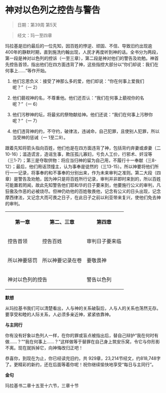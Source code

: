 # 神对以色列之控告与警告 

> 日期：第39周 第5天

> 经文：玛一至四章

玛拉基是旧约最后的一位先知，因百姓的悖逆、顽固、不信、导致旧约出现逾 400年的静默时期，直到施洗约翰出现，人民才再度听到神的话。全书分为两段，第一段是神对以色列的控诉（一至三章），第二段是神对他们的警告及劝勉。神首先控告首领，指出他们在四方面违背了神，这些指控大部分以“你们却说：我们在何事上……”等作开始。

1. 他们忘恩负义：接受了神那么多的爱，他们却说：“你在何事上爱我们呢？”（一 2）

2. 他们藐视神的名，不尊重他。他们还否认：“我们在何事上藐视你的名呢？”（一 6）

3. 他们污秽神的坛，将最劣的祭物献给神。他们还说：“我们在何事上污秽你呢？”（一 7）

4. 他们违背神的约，不守约，破律法，违诫命，自己犯罪，且使别人犯罪，所以当受神的惩诫（一 1至二9）。

跟着先知将箭头指向百姓，他们也是在四方面违背了神，包括背约弃妻或虐妻（二 10-16）；滥造谎言，造谣生事，欺压孤儿寡妇，亏负人工价，行邪术、奸淫等（三1-7）；第三是夺取供物：将应当归神的留为自己用，不履行十一奉献（三8-12）；最后，他们用话顶撞主，认为事奉是徒然的（三13-15）。所以神要将他们所行一一记录，将事奉的和不事奉的分别出来，作为未来审判之准则。第二大段（四章）是警告及劝勉，因为神只是将百姓所行记录，审判并非即时来到的，所以百姓可能置若罔闻，故此先知警告他们耶和华的日子要来到，他要施行公义的审判，凡狂傲及作恶的必被烧尽。但神仍劝他的百姓敬畏他，记念有公义的日头出现，记念摩西律法，又记念大而可畏之日子，在此日子之前以利亚带来复兴，使他们免去神的审判。

<table>
 <tbody>
  <tr>
   <th><p>第一章</p></th>
   <th><p>第二、三章</p></th>
   <th><p>第四章</p></th>
  </tr>
  <tr>
   <td><p>控告首领</p></td>
   <td><p>控告百姓</p></td>
   <td><p>审判日子要来临</p></td>
  </tr>
  <tr>
   <td><p>所以神要惩罚</p></td>
   <td><p>所以神要记录在卷</p></td>
   <td><p>要敬畏神</p></td>
  </tr>
  <tr>
   <td colspan="2"><p>神对以色列的控告</p></td>
   <td><p>警告以色列</p></td>
  </tr>
 </tbody>
</table>

**默想**

从玛拉基书我们可以清楚看出，人与神的关系破裂后，人与人的关系也荡然无存。要享受和睦的人际关系，人必须多亲近神，紧紧依靠神。

**与主同行**

你有没有好象以色列人一样，在你的罪或盲点被指出后，替自己辩护“我在何时有做……？”“我在何事上……？”这样做等于替罪在自己身上筑安乐窝，令它与你形影不离。现在就拆掉它，向神悔改归正吧！

恭喜你，到现在为止，你已经读完旧约，共 929章，23,214节经文，约818,748字了。更精彩的新约，还在后面等着你呢！祝你继续愉快地享受“每日与主同行”。

**金句**

玛拉基书二章十五至十六节，三章十节



